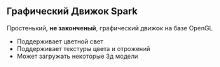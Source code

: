 ## Графический Движок Spark
Простенький, **не законченый**, графический движок на базе OpenGL
- Поддерживает цветной свет
- Поддерживает текстуры цвета и отрожений
- Может загружать некоторые 3д модели
